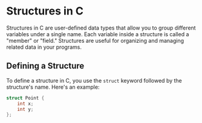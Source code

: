# Structures in C

Structures in C are user-defined data types that allow you to group different variables under a single name. Each variable inside a structure is called a "member" or "field." Structures are useful for organizing and managing related data in your programs.

## Defining a Structure

To define a structure in C, you use the `struct` keyword followed by the structure's name. Here's an example:

```c
struct Point {
    int x;
    int y;
};

